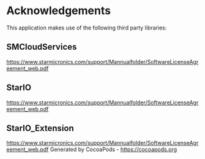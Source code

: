 # Acknowledgements
This application makes use of the following third party libraries:

## SMCloudServices

https://www.starmicronics.com/support/Mannualfolder/SoftwareLicenseAgreement_web.pdf

## StarIO

https://www.starmicronics.com/support/Mannualfolder/SoftwareLicenseAgreement_web.pdf

## StarIO_Extension

https://www.starmicronics.com/support/Mannualfolder/SoftwareLicenseAgreement_web.pdf
Generated by CocoaPods - https://cocoapods.org

